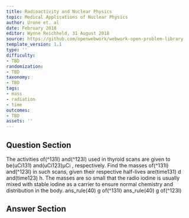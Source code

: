 ```yaml
---
title: Radioactivity and Nuclear Physics
topic: Medical Applications of Nuclear Physics
author: Urone et. al
date: February 2018
editor: Wynne Reichheld, 31 August 2018
source: https://github.com/openwebwork/webwork-open-problem-library
template_version: 1.1
type: ''
difficulty:
- TBD
randomization:
- TBD
taxonomy:
- TBD
tags:
- mass
- radiation
- time
outcomes:
- TBD
assets: ''
---
```


## Question Section 

The activities of(^131I) and(^123I) used in thyroid scans are given to be(uCi131) and(uCi123)μCi , respectively. Find the masses of(^131I) and(^123I) in such scans, given their respective half-lives are(time131) d and(time123) h. The masses are so small that the radio iodine is usually mixed with stable iodine as a carrier to ensure normal chemistry and distribution in the body.
ans_rule(40) g of(^131I)
ans_rule(40) g of(^123I)



## Answer Section

